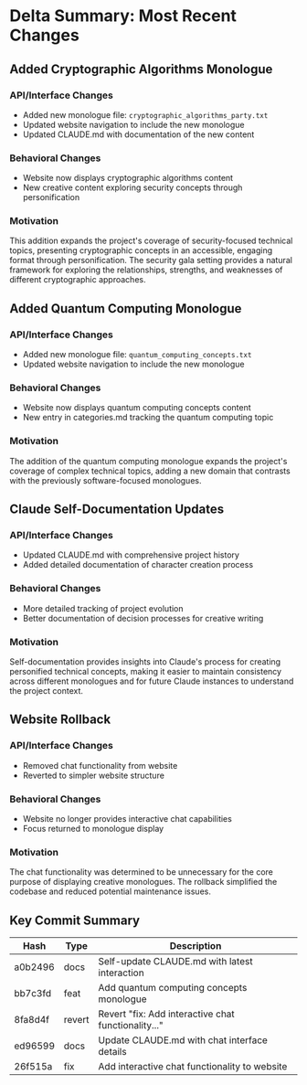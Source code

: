 # Delta Summary: Most Recent Changes

## Added Cryptographic Algorithms Monologue

### API/Interface Changes
- Added new monologue file: `cryptographic_algorithms_party.txt`
- Updated website navigation to include the new monologue
- Updated CLAUDE.md with documentation of the new content

### Behavioral Changes
- Website now displays cryptographic algorithms content
- New creative content exploring security concepts through personification

### Motivation
This addition expands the project's coverage of security-focused technical topics, presenting cryptographic concepts in an accessible, engaging format through personification. The security gala setting provides a natural framework for exploring the relationships, strengths, and weaknesses of different cryptographic approaches.

## Added Quantum Computing Monologue

### API/Interface Changes
- Added new monologue file: `quantum_computing_concepts.txt`
- Updated website navigation to include the new monologue

### Behavioral Changes
- Website now displays quantum computing concepts content
- New entry in categories.md tracking the quantum computing topic

### Motivation
The addition of the quantum computing monologue expands the project's coverage of complex technical topics, adding a new domain that contrasts with the previously software-focused monologues.

## Claude Self-Documentation Updates

### API/Interface Changes
- Updated CLAUDE.md with comprehensive project history
- Added detailed documentation of character creation process

### Behavioral Changes
- More detailed tracking of project evolution
- Better documentation of decision processes for creative writing

### Motivation
Self-documentation provides insights into Claude's process for creating personified technical concepts, making it easier to maintain consistency across different monologues and for future Claude instances to understand the project context.

## Website Rollback

### API/Interface Changes
- Removed chat functionality from website
- Reverted to simpler website structure

### Behavioral Changes
- Website no longer provides interactive chat capabilities
- Focus returned to monologue display

### Motivation
The chat functionality was determined to be unnecessary for the core purpose of displaying creative monologues. The rollback simplified the codebase and reduced potential maintenance issues.

## Key Commit Summary

| Hash      | Type  | Description                                         |
|-----------|-------|-----------------------------------------------------|
| a0b2496   | docs  | Self-update CLAUDE.md with latest interaction       |
| bb7c3fd   | feat  | Add quantum computing concepts monologue            |
| 8fa8d4f   | revert| Revert "fix: Add interactive chat functionality..." |
| ed96599   | docs  | Update CLAUDE.md with chat interface details        |
| 26f515a   | fix   | Add interactive chat functionality to website       |